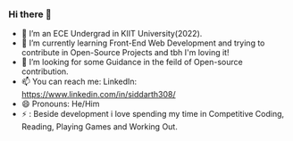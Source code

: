 ### Hi there 👋

- 🔭 I’m an ECE Undergrad in KIIT University(2022).
- 🌱 I’m currently learning Front-End Web Development and trying to contribute in Open-Source Projects and tbh I'm loving it!
- 🤔 I’m looking for some Guidance in the feild of Open-source contribution.
- 📫 You can reach me:
      LinkedIn: https://www.linkedin.com/in/siddarth308/
- 😄 Pronouns: He/Him
- ⚡ : Beside development i love spending my time in Competitive Coding, Reading, Playing Games and Working Out.

